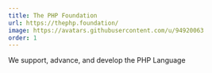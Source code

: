 ```yaml
---
title: The PHP Foundation
url: https://thephp.foundation/
image: https://avatars.githubusercontent.com/u/94920063
order: 1
---
```


We support, advance, and develop the PHP Language